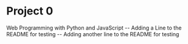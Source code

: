 # Project 0

Web Programming with Python and JavaScript
-- Adding a Line to the README for testing
-- Adding another line to the README for testing
